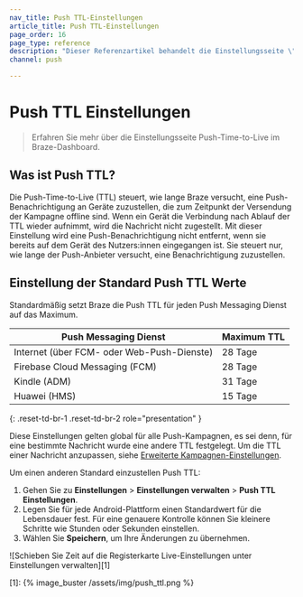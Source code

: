 ```yaml
---
nav_title: Push TTL-Einstellungen
article_title: Push TTL-Einstellungen
page_order: 16
page_type: reference
description: "Dieser Referenzartikel behandelt die Einstellungsseite \"Push-Time-to-Live\" im Braze-Dashboard."
channel: push

---
```


# Push TTL Einstellungen

> Erfahren Sie mehr über die Einstellungsseite Push-Time-to-Live im Braze-Dashboard.

## Was ist Push TTL?

Die Push-Time-to-Live (TTL) steuert, wie lange Braze versucht, eine Push-Benachrichtigung an Geräte zuzustellen, die zum Zeitpunkt der Versendung der Kampagne offline sind. Wenn ein Gerät die Verbindung nach Ablauf der TTL wieder aufnimmt, wird die Nachricht nicht zugestellt. Mit dieser Einstellung wird eine Push-Benachrichtigung nicht entfernt, wenn sie bereits auf dem Gerät des Nutzers:innen eingegangen ist. Sie steuert nur, wie lange der Push-Anbieter versucht, eine Benachrichtigung zuzustellen.

## Einstellung der Standard Push TTL Werte

Standardmäßig setzt Braze die Push TTL für jeden Push Messaging Dienst auf das Maximum. 

| Push Messaging Dienst | Maximum TTL |
| --- | --- |
| Internet (über FCM- oder Web-Push-Dienste) | 28 Tage |
| Firebase Cloud Messaging (FCM) | 28 Tage |
| Kindle (ADM) | 31 Tage |
| Huawei (HMS) | 15 Tage |
{: .reset-td-br-1 .reset-td-br-2 role="presentation" }

Diese Einstellungen gelten global für alle Push-Kampagnen, es sei denn, für eine bestimmte Nachricht wurde eine andere TTL festgelegt. Um die TTL einer Nachricht anzupassen, siehe [Erweiterte Kampagnen-Einstellungen]({{site.baseurl}}/user_guide/message_building_by_channel/push/android/advanced_campaign_settings/#ttl).

Um einen anderen Standard einzustellen Push TTL:

1. Gehen Sie zu **Einstellungen** > **Einstellungen verwalten** > **Push TTL Einstellungen**.
2. Legen Sie für jede Android-Plattform einen Standardwert für die Lebensdauer fest. Für eine genauere Kontrolle können Sie kleinere Schritte wie Stunden oder Sekunden einstellen.
3. Wählen Sie **Speichern**, um Ihre Änderungen zu übernehmen.

![Schieben Sie Zeit auf die Registerkarte Live-Einstellungen unter Einstellungen verwalten][1]


[1]: {% image_buster /assets/img/push_ttl.png %}
